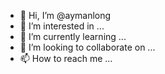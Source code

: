 - 👋 Hi, I’m @aymanlong
- 👀 I’m interested in ...
- 🌱 I’m currently learning ...
- 💞️ I’m looking to collaborate on ...
- 📫 How to reach me ...

<!---
aymanlong/aymanlong is a ✨ special ✨ repository because its `README.md` (this file) appears on your GitHub profile.
You can click the Preview link to take a look at your changes.
--->
